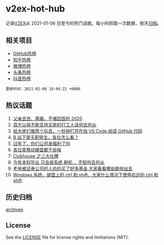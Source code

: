 # v2ex-hot-hub

 记录[V2EX](https://www.v2ex.com/)从 2021-01-06 日至今的热门话题。每小时抓取一次数据，按天[归档](archives)。
 
 ## 相关项目

- [GitHub热榜](https://github.com/lonnyzhang423/github-hot-hub)
- [知乎热榜](https://github.com/lonnyzhang423/zhihu-hot-hub)
- [微博热榜](https://github.com/lonnyzhang423/weibo-hot-hub)
- [头条热榜](https://github.com/lonnyzhang423/toutiao-hot-hub)
- [抖音热榜](https://github.com/lonnyzhang423/douyin-hot-hub)


 `更新时间：2021-02-08 18:04:22 +0800`

## 热议话题

1. [父亲去世、离婚，不堪回首的 2020](https://www.v2ex.com/t/752315)
1. [双方父母不能支持买房的打工人该何去何从](https://www.v2ex.com/t/752259)
1. [给大佬们推荐个玩具，一秒钟打开在线 VS Code 阅读 GitHub 代码](https://www.v2ex.com/t/752197)
1. [B 站下架无职转生，各位怎么看？](https://www.v2ex.com/t/752226)
1. [过年了，你们公司发福利了吗](https://www.v2ex.com/t/752287)
1. [各位拿移动硬盘都干些啥](https://www.v2ex.com/t/752228)
1. [Clubhouse 之三大吐槽](https://www.v2ex.com/t/752217)
1. [今年本科毕业 只会装系统 刷机 ，不知何去何从](https://www.v2ex.com/t/752205)
1. [老爸被证券公司的人劝的买了好多基金,大家看看哪些能抛出去](https://www.v2ex.com/t/752265)
1. [Windows 系统，键盘上的 ctrl 和 shift，大家什么情况下使用右边的 ctrl 和 shift](https://www.v2ex.com/t/752294)

## 历史归档

[archives](archives)

## License

See the [LICENSE](LICENSE) file for license rights and limitations (MIT).
